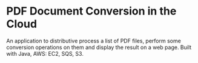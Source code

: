 # PDF Document Conversion in the Cloud 
An application to distributive process a list of PDF files, perform some conversion operations on them and display the result on a web page.
Built with Java, AWS: EC2, SQS, S3. 


